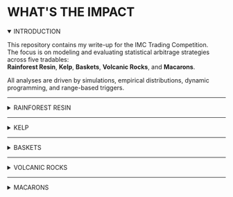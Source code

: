 # WHAT'S THE IMPACT

<details open>
<summary>INTRODUCTION</summary>

This repository contains my write-up for the IMC Trading Competition.  
The focus is on modeling and evaluating statistical arbitrage strategies across five tradables:  
**Rainforest Resin**, **Kelp**, **Baskets**, **Volcanic Rocks**, and **Macarons**.

All analyses are driven by simulations, empirical distributions, dynamic programming, and range-based triggers.

</details>

---

<details>
<summary>RAINFOREST RESIN</summary>

WHAT'S THE IMPACT

</details>

---

<details>
<summary>KELP</summary>

WHAT'S THE IMPACT

</details>

---

<details>
<summary>BASKETS</summary>

WHAT'S THE IMPACT

</details>

---

<details>
<summary>VOLCANIC ROCKS</summary>

WHAT'S THE IMPACT

</details>

---

<details>
<summary>MACARONS</summary>

WHAT'S THE IMPACT

</details>
